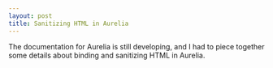 ```yaml
---
layout: post
title: Sanitizing HTML in Aurelia
---
```


The documentation for Aurelia is still developing, and I had to piece together some details about binding and sanitizing HTML in Aurelia.
